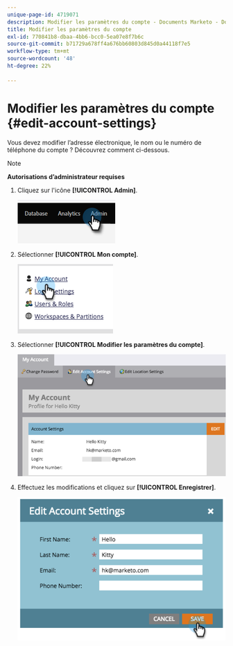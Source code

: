 ```yaml
---
unique-page-id: 4719071
description: Modifier les paramètres du compte - Documents Marketo - Documentation du produit
title: Modifier les paramètres du compte
exl-id: 770841b8-dbaa-4bb6-bcc0-5ea07e8f7b6c
source-git-commit: b71729a678ff4a676bb60803d845d0a44118f7e5
workflow-type: tm+mt
source-wordcount: '48'
ht-degree: 22%

---
```


# Modifier les paramètres du compte {#edit-account-settings}

Vous devez modifier l’adresse électronique, le nom ou le numéro de téléphone du compte ? Découvrez comment ci-dessous.

>[!NOTE]
>
>**Autorisations d’administrateur requises**

1. Cliquez sur l&#39;icône **[!UICONTROL Admin]**.

   ![](assets/edit-account-settings-1.png)

1. Sélectionner **[!UICONTROL Mon compte]**.

   ![](assets/edit-account-settings-2.png)

1. Sélectionner **[!UICONTROL Modifier les paramètres du compte]**.

   ![](assets/edit-account-settings-3.png)

1. Effectuez les modifications et cliquez sur **[!UICONTROL Enregistrer]**.

   ![](assets/edit-account-settings-4.png)
